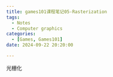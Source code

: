```yaml
---
title: games101课程笔记05-Rasterization
tags: 
  - Notes
  - Computer graphics
categories: 
  - [Games, Games101]
date: 2024-09-22 20:20:00

---
```


光栅化

<!-- more -->

